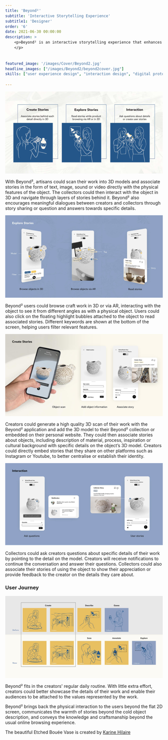 ```yaml
---
title: 'Beyond²'
subtitle: 'Interactive Storytelling Experience'
subtitle1: 'Designer'
order: '6'
date: 2021-06-30 00:00:00
description: >
    <p>Beyond² is an interactive storytelling experience that enhances artisans' ability to communicate the uniqueness of their work. The motivation for Beyond² is to bring back the physical interaction in the digital world and create this 3-dimensional storytelling tool that goes beyond the 2D surface to help the audiences to empathise with the effort and value behind every detail of a physical object.
    </p>
    

featured_image: '/images/Cover/Beyond2.jpg'
headline_images: ["/images/Beyond2/beyond2cover.jpg"]
skills: ["user experience design", "interaction design", "digital prototyping"]

---
```


![](/images/Beyond2/Steps.jpg)

With Beyond², artisans could scan their work into 3D models and associate stories in the form of text, image, sound or video directly with the physical features of the object. The collectors could then interact with the object in 3D and navigate through layers of stories behind it. Beyond² also encourages meaningful dialogues between creators and collectors through story sharing or question and answers towards specific details.

![](/images/Beyond2/Readstory.jpg)

Beyond² users could browse craft work in 3D or via AR, interacting with the object to see it from different angles as with a physical object. Users could also click on the floating highlight bubbles attached to the object to read associated stories. Different keywords are shown at the bottom of the screen, helping users filter relevant features.


![](/images/Beyond2/Createstory.jpg)

Creators could generate a high quality 3D scan of their work with the Beyond² application and add the 3D model to their Beyond² collection or embedded on their personal website. They could then associate stories about objects, including description of material, process, inspiration or cultural background with specific details on the object’s 3D model. Creators could directly embed stories that they share on other platforms such as Instagram or Youtube, to better centralise or establish their identity.


![](/images/Beyond2/Interaction.jpg)

Collectors could ask creators questions about specific details of their work by pointing to the detail on the model. Creators will receive notifications to continue the conversation and answer their questions. Collectors could also associate their stories of using the object to show their appreciation or provide feedback to the creator on the details they care about.

### User Journey

![](/images/Beyond2/Journey.jpg)

Beyond² fits in the creators' regular daily routine. With little extra effort, creators could better showcase the details of their work and enable their audiences to be attached to the values represented by the work.

Beyond² brings back the physical interaction to the users beyond the flat 2D screen, communicates the warmth of stories beyond the cold object description, and conveys the knowledge and craftsmanship beyond the usual online browsing experience.


The beautiful Etched Bouée Vase is created by <a href='https://www.instagram.com/karinehilaire/?hl=en' target='_blank'>Karine Hilaire</a> 